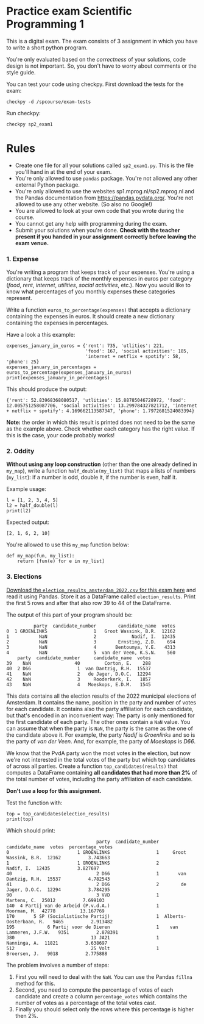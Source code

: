 # Practice exam Scientific Programming 1

This is a digital exam. The exam consists of 3 assignment in which you have to write a short python program.

You're only evaluated based on the _correctness_ of your solutions, code design is not important. So, you don't have to worry about comments or the style guide.

You can test your code using checkpy. First download the tests for the exam:

    checkpy -d /spcourse/exam-tests

Run checkpy:

    checkpy sp2_exam1

# Rules

- Create one file for all your solutions called `sp2_exam1.py`. This is the file you'll hand in at the end of your exam.
- You're only allowed to use `pandas` package. You're not allowed any other external Python package.
- You're only allowed to use the websites sp1.mprog.nl/sp2.mprog.nl and the Pandas documentation from https://pandas.pydata.org/. You're not allowed to use any other website. (So also no Google!)
- You are allowed to look at your own code that you wrote during the course.
- You cannot get any help with programming during the exam.
- Submit your solutions when you're done. **Check with the teacher present if you handed in your assignment correctly before leaving the exam venue.**

### 1. Expense

You're writing a program that keeps track of your expenses. You're using a dictionary that keeps track of the monthly expenses in euros per category (_food_, _rent_, _internet_, _utilities_, _social activities_, etc.). Now you would like to know what percentages of you monthly expenses these categories represent.

Write a function  `euros_to_percentage(expenses)` that accepts a dictionary containing the expenses in euros. It should create a new dictionary containing the expenses in percentages.

Have a look a this example:

    expenses_january_in_euros = {'rent': 735, 'utlities': 221,
                                 'food': 167, 'social activities': 185,
                                 'internet + netflix + spotify': 58, 'phone': 25}
    expenses_january_in_percentages = euros_to_percentage(expenses_january_in_euros)
    print(expenses_january_in_percentages)

This should produce the output:


    {'rent': 52.83968368080517, 'utlities': 15.88785046728972, 'food': 12.005751258087706, 'social activities': 13.299784327821712, 'internet + netflix + spotify': 4.169662113587347, 'phone': 1.7972681524083394}


**Note:** the order in which this result is printed does not need to be the same as the example above. Check whether each category has the right value. If this is the case, your code probably works!


### 2. Oddity

**Without using any loop construction** (other than the one already defined in `my_map`), write a function `half_double(my_list)` that maps a lists of numbers (`my_list`): if a number is odd, double it, if the number is even, half it.

Example usage:

    l = [1, 2, 3, 4, 5]
    l2 = half_double(l)
    print(l2)

Expected output:

    [2, 1, 6, 2, 10]

You're allowed to use this `my_map` function below:

    def my_map(fun, my_list):
        return [fun(e) for e in my_list]


### 3. Elections

[Download the `election_results_amsterdam_2022.csv` for this exam here](data/election_results_amsterdam_2022.csv) and read it using Pandas. Store it as a DataFrame called `election_results`. Print the first 5 rows  and after that also row 39 to 44 of the DataFrame.

The output of this part of your program should be:

              party  candidate_number        candidate_name  votes
    0  1 GROENLINKS                 1   Groot Wassink, B.R.  12162
    1           NaN                 2             Nadif, I.  12435
    2           NaN                 3        Ernsting, Z.D.    694
    3           NaN                 4       Bentoumya, Y.E.   4313
    4           NaN                 5  van der Veen, K.S.N.    560
        party  candidate_number     candidate_name  votes
    39    NaN                40         Corton, E.    288
    40  2 D66                 1  van Dantzig, R.H.  15537
    41    NaN                 2   de Jager, D.O.C.  12294
    42    NaN                 3     Rooderkerk, I.   1857
    43    NaN                 4   Moeskops, E.D.M.   1545

This data contains all the election results of the 2022 municipal elections of Amsterdam. It contains the name, position in the party and number of votes for each candidate. It contains also the party affiliation for each candidate, but that's encoded in an inconvenient way: The party is only mentioned for the first candidate of each party. The other ones contain a `NaN` value. You can assume that when the party is `NaN`, the party is the same as the one of the candidate above it. For example, the party _Nadif_ is _Groenlinks_ and so is the party of _van der Veen_. And, for example, the party of _Moeskops_ is _D66_.

We know that the PvdA party won the most votes in the election, but now we're not interested in the total votes of the party but which top candidates of across all parties. Create a function `top_candidates(results)` that computes a DataFrame containing **all candidates that had more than 2%** of the total number of votes, including the party affiliation of each candidate.

**Don't use a loop for this assignment.**

Test the function with:

    top = top_candidates(election_results)
    print(top)

Which should print:

                                     party  candidate_number          candidate_name  votes  percentage_votes
    0                         1 GROENLINKS                 1     Groot Wassink, B.R.  12162          3.743663
    1                         1 GROENLINKS                 2               Nadif, I.  12435          3.827697
    40                               2 D66                 1       van Dantzig, R.H.  15537          4.782543
    41                               2 D66                 2        de Jager, D.O.C.  12294          3.784295
    90                               3 VVD                 1             Martens, C.  25012          7.699103
    140  4 Partij van de Arbeid (P.v.d.A.)                 1             Moorman, M.  42778         13.167769
    170       5 SP (Socialistische Partij)                 1  Alberts-Oosterbaan, R.   9465          2.913482
    195            6 Partij voor de Dieren                 1    van Lammeren, J.F.W.   9351          2.878391
    380                            13 JA21                 1            Nanninga, A.  11821          3.638697
    512                            25 Volt                 1            Broersen, J.   9018          2.775888


The problem involves a number of steps:

1. First you will need to deal with the `NaN`. You can use the Pandas `fillna` method for this.
2. Second, you need to compute the percentage of votes of each candidate and create a column `percentage_votes` which contains the number of votes as a percentage of the total votes cast.
3. Finally you should select only the rows where this percentage is higher then 2%.
